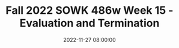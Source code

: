 ---
layout: single_presentation
name: fall-2022-sowk-486w-week-15-evaluation-and-termination.md
title: "Fall 2022 SOWK 486w Week 15 - Evaluation and Termination"
date:  2022-11-27 08:00:00
presentation_id: Fkp6s3
permalink: /presentations/Fkp6s3/
redirect_from:
  - /presentations/Fkp6s3/fall-2022-sowk-486w-week-15-evaluation-and-termination
slides: 
  - slide_name: deck-9347-large-0.jpeg
    slide_text: >
      <p>Evaluation &amp; Termination The Ending of the Professional Relationship
      Jacob Campbell, LICSW at Heritage University in SOWK 486w for Fall 2022</p>
      
  - slide_name: deck-9347-large-1.jpeg
    slide_text: >
      <p>Agenda Plan for Week 15 Evaluation The evaluation process Termination Follow up Self-care
      Evaluation &amp; Termination
      Jacob Campbell, LICSW at Heritage University in SOWK 486w for Fall 2022</p>
      
  - slide_name: deck-9347-large-2.jpeg
    slide_text: >
      <p>Why Perform Evaluations • Increase E ectiveness • Understand client system experiences • Build professional knowledge base
      Evaluation &amp; Termination ff
      Jacob Campbell, LICSW at Heritage University in SOWK 486w for Fall 2022
      (Hepworth et al., 2017)</p>
      
  - slide_name: deck-9347-large-3.jpeg
    slide_text: >
      <p>External Factors and Obstacles in Evaluation Not Routine
      Clinician Vulnerability
      Time Consuming
      ff
      Evaluation &amp; Termination
      Jacob Campbell, LICSW at Heritage University in SOWK 486w for Fall 2022
      E ort by Agency
      Skills &amp; Training
      (Hepworth et al., 2017)</p>
      
  - slide_name: deck-9347-large-4.jpeg
    slide_text: >
      <p>External Factors and Obstacles in Evaluation Skills &amp; Training E ort by Agency Not Routine Clinician Vulnerability
      Effort Effects Effectiveness Efficiency
      Time Consuming
      ff
      Evaluation &amp; Termination
      Jacob Campbell, LICSW at Heritage University in SOWK 486w for Fall 2022
      (Hepworth et al., 2017)</p>
      
  - slide_name: deck-9347-large-5.jpeg
    slide_text: >
      <p>Evaluation Process The Same Planned Change Process De ne problem
      Evaluate methods
      Choose best approach
      Carry out research
      Evaluate results
      fi
      Evaluation &amp; Termination
      Jacob Campbell, LICSW at Heritage University in SOWK 486w for Fall 2022
      (Hepworth et al., 2017)</p>
      
  - slide_name: deck-9347-large-6.jpeg
    slide_text: >
      <p>Types of Evaluations • Formative Evaluations: assess the adequacy or amount of e ort directed at solving a client systems problem and gathering data during the actual intervention
      • Summarative Evaluations: an evaluation that takes place after completing the planned change process
      • Baseline: is a measure of the frequency, intensity, or duration of a behavior.
      (Hepworth et al., 2017)
      Jacob Campbell, LICSW at Heritage University in SOWK 486w for Fall 2022 ff
      Evaluation &amp; Termination</p>
      
  - slide_name: deck-9347-large-7.jpeg
    slide_text: >
      <p>Terms Associated with Evaluations
      Reliability Validity the extent to which you are measuring what you think you are measuring
      Evaluation &amp; Termination
      Jacob Campbell, LICSW at Heritage University in SOWK 486w for Fall 2022
      is the extent to which an instrument measures the same phenomenon in the same way each time the measure is used. Reliable instruments produce consistent results over time
      (Hepworth et al., 2017)</p>
      
  - slide_name: deck-9347-large-8.jpeg
    slide_text: >
      <p>Terms Associated with Evaluations Face validity professional judgment about whether the measure actually measure what it is supposed to
      Predictive validity when it can be used to predict future events
      Validity the extent to which you are measuring what you think you are measuring
      Evaluation &amp; Termination
      Concurrent validity exists when scores on one instrument correlate well with scores on another instrument that is already considered valid
      Jacob Campbell, LICSW at Heritage University in SOWK 486w for Fall 2022
      Reliability is the extent to which an instrument measures the same phenomenon in the same way each time the measure is used. Reliable instruments produce consistent results over time
      (Hepworth et al., 2017)</p>
      
  - slide_name: deck-9347-large-9.jpeg
    slide_text: >
      <p>Terms Associated with Evaluations
      Data
      Gathering Methodscommonly used methods include surveys, scores of instruments, interviews with signi cant others, collected data, surveys or interviews, self reports, products which is achievement of a speci c task or change in behavior, or observational measures these rely on others to observe a change in the clients behavior
      Face validity Predictive validity Concurrent validity
      Validity the extent to which you are measuring what you think you are measuring
      is the ability of a set of results in one situation to t another circumstance or instance
      Reliability Independent Variable is the factor we think is responsible for causing certain behaviors, reactions or events
      Dependent Variable is the outcome or end product of the helping process
      Jacob Campbell, LICSW at Heritage University in SOWK 486w for Fall 2022 fi
      fi
      fi
      Evaluation &amp; Termination
      Generalizability
      is the extent to which an instrument measures the same phenomenon in the same way each time the measure is used. Reliable instruments produce consistent results over time
      (Hepworth et al., 2017)</p>
      
  - slide_name: deck-9347-large-10.jpeg
    slide_text: >
      <p>Single Subject Design 5
      A
      B
      3.75
      2.5
      1.25
      0 Week 1 Week 2 Week 3 Week 4 Week 5 Week 6 Week 7 Weei 8 Week 9 Week 10 Evaluation &amp; Termination
      Jacob Campbell, LICSW at Heritage University in SOWK 486w for Fall 2022
      (Hepworth et al., 2017)</p>
      
  - slide_name: deck-9347-large-11.jpeg
    slide_text: >
      <p>Other Single System Designs • Goal Attainment Scaling • Task achievement scaling • Client satisfaction • Target problem scaling
      Evaluation &amp; Termination
      Jacob Campbell, LICSW at Heritage University in SOWK 486w for Fall 2022
      (Hepworth et al., 2017)</p>
      
  - slide_name: deck-9347-large-12.jpeg
    slide_text: >
      <p>Semester Self-Evaluation • What are some of the things that you have learned this semester? • How has it changed your way of thinking about the work that you will do in the future?
      • How do you feel you performed this semester, and why? • What would you do di erently if you had a chance to do this all over again?
      Jacob Campbell, LICSW at Heritage University in SOWK 486w for Fall 2022 ff
      Evaluation &amp; Termination</p>
      
  - slide_name: deck-9347-large-13.jpeg
    slide_text: >
      <p>Evaluation Designs for Programs • Needs Assessment • Evaluability Assessment • Process Analysis • Program Outcome Analysis • Continuous Quality Assurance Evaluations • Program Monitoring Evaluation &amp; Termination
      Jacob Campbell, LICSW at Heritage University in SOWK 486w for Fall 2022
      (Hepworth et al., 2017)</p>
      
  - slide_name: deck-9347-large-14.jpeg
    slide_text: >
      <p>Example of Program Evaluation
      Participatory Evaluation and Expert Review for Classrooms Serving Students with EBD
      (PEER-EBD)
      Research Based Evaluation &amp; Termination
      Expert Review
      Observation Interviews Reviewing Artifacts
      Jacob Campbell, LICSW at Heritage University in SOWK 486w for Fall 2022
      Individual surveys Facilitated team assessment
      (Tsai, Cheney, Walker, 2013)</p>
      
  - slide_name: deck-9347-large-15.jpeg
    slide_text: >
      <p>Issues and Problems in Evaluation • Lack of generalizability • Choice of evaluation tools • Ethical considerations • No buy in • Di culty
      ffi
      Evaluation &amp; Termination
      Jacob Campbell, LICSW at Heritage University in SOWK 486w for Fall 2022
      (Hepworth et al., 2017)</p>
      
  - slide_name: deck-9347-large-16.jpeg
    slide_text: >
      <p>Task of Termination What Needs to Happen Before you Finish Decide when Evaluate achievement Maintain and continuing objectives
      Resolving emotional reactions
      Make appropriate referrals
      Evaluation &amp; Termination
      Jacob Campbell, LICSW at Heritage University in SOWK 486w for Fall 2022
      (Hepworth et al., 2017)</p>
      
  - slide_name: deck-9347-large-17.jpeg
    slide_text: >
      <p>Reactions to Termination What Factors A ect Client and Clinician
      Decreased Intensity
      Time Contact
      Increased Intensity
      Problem Focus Outside Supports Level of intervention Emotional Content Type of Group Jacob Campbell, LICSW at Heritage University in SOWK 486w for Fall 2022 ff
      Evaluation &amp; Termination
      (Hepworth et al., 2017)</p>
      
  - slide_name: deck-9347-large-18.jpeg
    slide_text: >
      <p>Stabilization of Change What We Should Be Doing
      • Relevant and appropriate situations • Build con dence • Using multiple situations and settings • Naturally occurring consequences • Use of follow up • Reducing setbacks in other environments • Teaching problem solving process Evaluation &amp; Termination fi
      Jacob Campbell, LICSW at Heritage University in SOWK 486w for Fall 2022
      (Hepworth et al., 2017)</p>
      
  - slide_name: deck-9347-large-19.jpeg
    slide_text: >
      <p>The Professional Resilience Paradigm • Value verses devalue your professional self • Have positive contacts with colleagues and peers • Take that break • Pace yourself • Achieve validation • Use the power of professional networking Evaluation &amp; Termination
      Jacob Campbell, LICSW at Heritage University in SOWK 486w for Fall 2022
      (Fink-Samnick, 2009)</p>
      
  - slide_name: deck-9347-large-20.jpeg
    slide_text: >
      <p>The Professional Resilience Paradigm • Present with a presence • Laugh at least once a day • Stop to take that long deep breath • Develop a grounding list • Stop and take 10 • Take control and shift activities Evaluation &amp; Termination
      Jacob Campbell, LICSW at Heritage University in SOWK 486w for Fall 2022
      (Fink-Samnick, 2009)</p>
      
  - slide_name: deck-9347-large-21.jpeg
    slide_text: >
      <p>The Professional Resilience Paradigm • Use creative visualization • De-connect to Re-connect • Release frustration with a silent meow • Exercise • Turn o your professional switch • Think of te on Jacob Campbell, LICSW at Heritage University in SOWK 486w for Fall 2022 fl
      ff
      Evaluation &amp; Termination
      (Fink-Samnick, 2009)</p>
      
  - slide_name: deck-9347-large-22.jpeg
    slide_text: >
      <p>The Professional Resilience Paradigm • Revision honestly and regularly • Share professional resilience with health and human services professionals everywhere
      Evaluation &amp; Termination
      Jacob Campbell, LICSW at Heritage University in SOWK 486w for Fall 2022
      (Fink-Samnick, 2009)</p>
      
presentation_description: >
  <p>You have made it to the end of this class, as week 15 is our final session. Assessments are an essential aspect of social work and direct practice with clients. We should be participating in assessments of our practice and the interventions that we complete with clients. There are many ways to go through that. The schedule for today is to look at the following:</p>
  <ul>
  <li>Evaluation</li>
  <li>The evaluation process</li>
  <li>Termination</li>
  <li>Follow up</li>
  <li>Self Care</li>
  </ul>
  
downloadable_slides: deck-9347.pdf
slides_count: 23
header:
  teaser: deck-9347-thumb-0.jpeg
presentation_video:
location: "Heritage University"
tags:
  - Heritage University
  - BASW Program
  - SOWK 486w
---